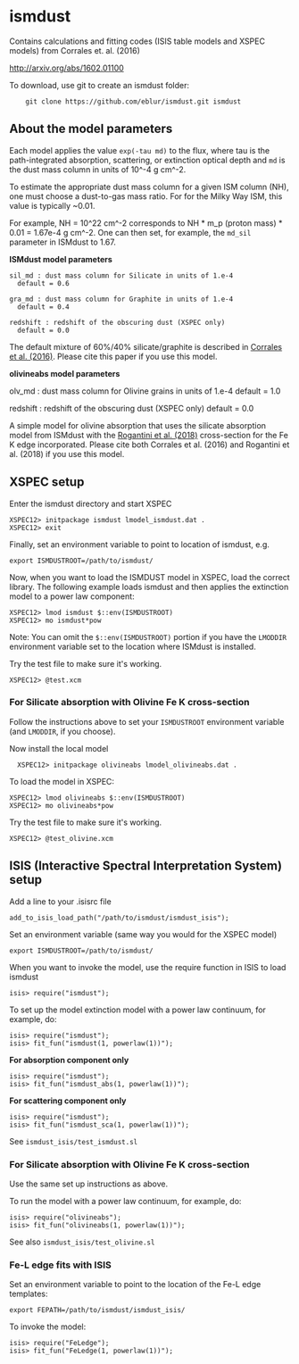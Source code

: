 # ismdust

Contains calculations and fitting codes (ISIS table models and XSPEC models) from Corrales et. al. (2016)

http://arxiv.org/abs/1602.01100

To download, use git to create an ismdust folder:

        git clone https://github.com/eblur/ismdust.git ismdust

## About the model parameters

Each model applies the value `exp(-tau md)` to the flux, where tau is the path-integrated
absorption, scattering, or extinction optical depth and `md` is the
dust mass column in units of 10^-4 g cm^-2.

To estimate the appropriate dust mass column for a given ISM column (NH),
one must choose a dust-to-gas mass ratio. For for the Milky Way ISM,
this value is typically ~0.01.

For example, NH = 10^22 cm^-2 corresponds to NH * m_p (proton mass) * 0.01 =
 1.67e-4 g cm^-2. One can then set, for example, the `md_sil`
parameter in ISMdust to 1.67.

**ISMdust model parameters**

    sil_md : dust mass column for Silicate in units of 1.e-4
      default = 0.6

    gra_md : dust mass column for Graphite in units of 1.e-4
      default = 0.4

    redshift : redshift of the obscuring dust (XSPEC only)
      default = 0.0

The default mixture of 60%/40% silicate/graphite is described in
[Corrales et al. (2016)](http://arxiv.org/abs/1602.01100).
Please cite this paper if you use this model.

**olivineabs model parameters**

  olv_md : dust mass column for Olivine grains in units of 1.e-4
    default = 1.0

  redshift : redshift of the obscuring dust (XSPEC only)
    default = 0.0

A simple model for olivine absorption that uses the silicate absorption model
from ISMdust with the [Rogantini et al. (2018)](http://adsabs.harvard.edu/abs/2018A%26A...609A..22R)
cross-section for the Fe K edge incorporated.
Please cite both Corrales et al. (2016) and Rogantini et al. (2018)
if you use this model.

## XSPEC setup

Enter the ismdust directory and start XSPEC

    XSPEC12> initpackage ismdust lmodel_ismdust.dat .
    XSPEC12> exit

Finally, set an environment variable to point to location of ismdust, e.g.

    export ISMDUSTROOT=/path/to/ismdust/

Now, when you want to load the ISMDUST model in XSPEC, load the correct library. The following example loads ismdust and then applies the extinction model to a power law component:

    XSPEC12> lmod ismdust $::env(ISMDUSTROOT)
    XSPEC12> mo ismdust*pow

Note: You can omit the `$::env(ISMDUSTROOT)` portion if you have the `LMODDIR`
environment variable set to the location where ISMdust is installed.

Try the test file to make sure it's working.

    XSPEC12> @test.xcm

### For Silicate absorption with Olivine Fe K cross-section

Follow the instructions above to set your `ISMDUSTROOT` environment variable
(and `LMODDIR`, if you choose).

Now install the local model

      XSPEC12> initpackage olivineabs lmodel_olivineabs.dat .

To load the model in XSPEC:

    XSPEC12> lmod olivineabs $::env(ISMDUSTROOT)
    XSPEC12> mo olivineabs*pow

Try the test file to make sure it's working.

    XSPEC12> @test_olivine.xcm

## ISIS (Interactive Spectral Interpretation System) setup

Add a line to your .isisrc file

    add_to_isis_load_path("/path/to/ismdust/ismdust_isis");

Set an environment variable (same way you would for the XSPEC model)

    export ISMDUSTROOT=/path/to/ismdust/

When you want to invoke the model, use the require function in ISIS to load ismdust

    isis> require("ismdust");

To set up the model extinction model with a power law continuum, for example, do:

    isis> require("ismdust");
    isis> fit_fun("ismdust(1, powerlaw(1))");

**For absorption component only**

    isis> require("ismdust");
    isis> fit_fun("ismdust_abs(1, powerlaw(1))");

**For scattering component only**

    isis> require("ismdust");
    isis> fit_fun("ismdust_sca(1, powerlaw(1))");

See `ismdust_isis/test_ismdust.sl`

### For Silicate absorption with Olivine Fe K cross-section

Use the same set up instructions as above.

To run the model with a power law continuum, for example, do:

    isis> require("olivineabs");
    isis> fit_fun("olivineabs(1, powerlaw(1))");

See also `ismdust_isis/test_olivine.sl`

### Fe-L edge fits with ISIS

Set an environment variable to point to the location of the Fe-L edge templates:

    export FEPATH=/path/to/ismdust/ismdust_isis/

To invoke the model:

    isis> require("FeLedge");
    isis> fit_fun("FeLedge(1, powerlaw(1))");
